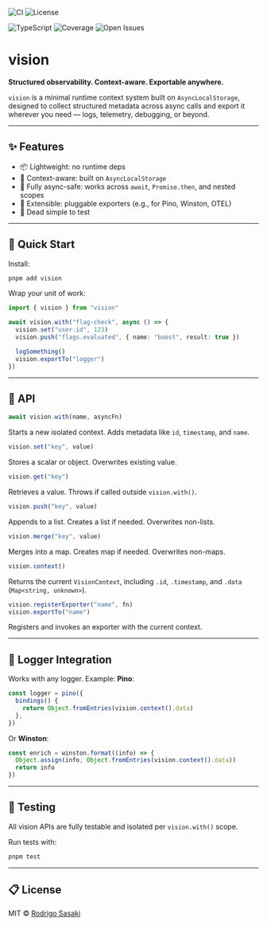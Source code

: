 ![CI](https://github.com/rodrigopsasaki/vision/actions/workflows/checks.yml/badge.svg)
![License](https://img.shields.io/github/license/rodrigopsasaki/vision)

<!--
![Version](https://img.shields.io/npm/v/vision.svg)
![Downloads](https://img.shields.io/npm/dm/vision.svg)
![Install size](https://packagephobia.com/badge?p=vision)
-->

![TypeScript](https://img.shields.io/badge/TypeScript-Strict-blue.svg)
![Coverage](https://img.shields.io/badge/Coverage-Coming--Soon-yellow)
![Open Issues](https://img.shields.io/github/issues/rodrigopsasaki/vision)

# vision

**Structured observability. Context-aware. Exportable anywhere.**

`vision` is a minimal runtime context system built on `AsyncLocalStorage`, designed to collect structured metadata across async calls and export it wherever you need — logs, telemetry, debugging, or beyond.

---

## ✨ Features

- 📦 Lightweight: no runtime deps
- 🧠 Context-aware: built on `AsyncLocalStorage`
- 🔁 Fully async-safe: works across `await`, `Promise.then`, and nested scopes
- 🧰 Extensible: pluggable exporters (e.g., for Pino, Winston, OTEL)
- 🧪 Dead simple to test

---

## 🚀 Quick Start

Install:

```bash
pnpm add vision
```

Wrap your unit of work:

```ts
import { vision } from "vision"

await vision.with("flag-check", async () => {
  vision.set("user.id", 123)
  vision.push("flags.evaluated", { name: "boost", result: true })

  logSomething()
  vision.exportTo("logger")
})
```

---

## 🧱 API

```ts
await vision.with(name, asyncFn)
```

Starts a new isolated context. Adds metadata like `id`, `timestamp`, and `name`.

```ts
vision.set("key", value)
```

Stores a scalar or object. Overwrites existing value.

```ts
vision.get("key")
```

Retrieves a value. Throws if called outside `vision.with()`.

```ts
vision.push("key", value)
```

Appends to a list. Creates a list if needed. Overwrites non-lists.

```ts
vision.merge("key", value)
```

Merges into a map. Creates map if needed. Overwrites non-maps.

```ts
vision.context()
```

Returns the current `VisionContext`, including `.id`, `.timestamp`, and `.data` (`Map<string, unknown>`).

```ts
vision.registerExporter("name", fn)
vision.exportTo("name")
```

Registers and invokes an exporter with the current context.

---

## 🔌 Logger Integration

Works with any logger. Example: **Pino**:

```ts
const logger = pino({
  bindings() {
    return Object.fromEntries(vision.context().data)
  },
})
```

Or **Winston**:

```ts
const enrich = winston.format((info) => {
  Object.assign(info, Object.fromEntries(vision.context().data))
  return info
})
```

---

## 🧪 Testing

All vision APIs are fully testable and isolated per `vision.with()` scope.

Run tests with:

```bash
pnpm test
```

---

## 📋 License

MIT © [Rodrigo Sasaki](https://github.com/rodrigopsasaki)
